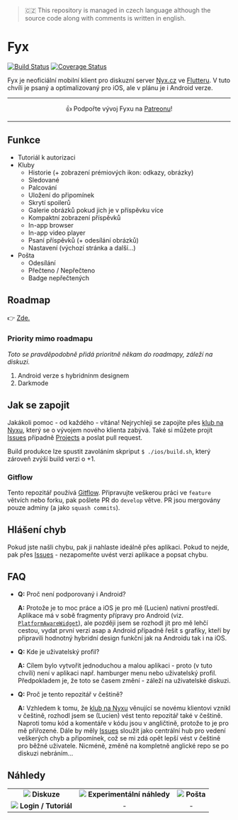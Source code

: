 > 🇨🇿 This repository is managed in czech language although the source code along with comments is written in english.

# Fyx

[![Build Status](https://travis-ci.com/lucien144/fyx.svg?branch=develop)](https://travis-ci.com/lucien144/fyx) [![Coverage Status](https://coveralls.io/repos/github/lucien144/fyx/badge.svg?branch=develop)](https://coveralls.io/github/lucien144/fyx?branch=develop)

Fyx je neoficiální mobilní klient pro diskuzní server [Nyx.cz](https://nyx.cz) ve [Flutteru](https://flutter.dev/). V tuto chvíli je psaný a optimalizovaný pro iOS, ale v plánu je i Android verze.

---
<p align="center">
👍 Podpořte vývoj Fyxu na <a href="http://patreon.com/fyxapp" target="_blank">Patreonu</a>!
</p>

---

## Funkce
- Tutoriál k autorizaci
- Kluby
  - Historie (+ zobrazení prémiových ikon: odkazy, obrázky)
  - Sledované
  - Palcování
  - Uložení do připomínek
  - Skrytí spoilerů
  - Galerie obrázků pokud jich je v příspěvku více
  - Kompaktní zobrazení příspěvků
  - In-app browser
  - In-app video player
  - Psaní příspěvků (+ odesílání obrázků)
  - Nastavení (výchozí stránka a další...)
- Pošta
  - Odesílání
  - Přečteno / Nepřečteno
  - Badge nepřečtených

## Roadmap

👉 [Zde.](https://github.com/lucien144/fyx/projects/2)

### Priority mimo roadmapu

*Toto se pravděpodobně přidá prioritně někam do roadmapy, záleží na diskuzi.*

1. Android verze s hybridnínm designem
1. Darkmode

## Jak se zapojit
Jakákoli pomoc - od každého - vítána! Nejrychleji se zapojíte přes [klub na Nyxu](https://www.nyx.cz/index.php?l=topic;id=24237;n=23dd), který se o vývojem nového klienta zabývá.
Také si můžete projít [Issues](https://github.com/lucien144/fyx/issues) případně [Projects](https://github.com/lucien144/fyx/projects) a poslat pull request.

Build produkce lze spustit zavoláním skpriput `$ ./ios/build.sh`, který zároveň zvýší build verzi o +1.

### Gitflow
Tento repozitář používá [Gitflow](https://www.atlassian.com/git/tutorials/comparing-workflows/gitflow-workflow). Připravujte veškerou práci ve `feature` větvích nebo forku, pak pošlete PR do `develop` větve. PR jsou mergovány pouze adminy (a jako `squash commits`).

## Hlášení chyb
Pokud jste našli chybu, pak ji nahlaste ideálně přes aplikaci. Pokud to nejde, pak přes [Issues](https://github.com/lucien144/fyx/issues) - nezapomeňte uvést verzi aplikace a popsat chybu.

## FAQ

- **Q:** Proč není podporovaný i Android?

  **A:** Protože je to moc práce a iOS je pro mě (Lucien) nativní prostředí. Aplikace má v sobě fragmenty přípravy pro Android (viz. [`PlatformAwareWidget`](https://github.com/lucien144/fyx/blob/develop/lib/PlatformAwareWidget.dart)), ale později jsem se rozhodl jít pro mě lehčí cestou, vydat první verzi asap a Android případně řešit s grafiky, kteří by připravili hodnotný hybridní design funkční jak na Androidu tak i na iOS.

- **Q:** Kde je uživatelský profil?

  **A:** Cílem bylo vytvořit jednoduchou a malou aplikaci - proto (v tuto chvíli) není v aplikaci např. hamburger menu nebo uživatelský profil. Předpokladem je, že toto se časem změní - záleží na uživatelské diskuzi.

- **Q:** Proč je tento repozitář v češtině?

  **A:** Vzhledem k tomu, že [klub na Nyxu](https://www.nyx.cz/index.php?l=topic;id=24237;n=23dd) věnující se novému klientovi vznikl v češtině, rozhodl jsem se (Lucien) vést tento repozitář také v češtině. Naproti tomu kód a komentáře v kódu jsou v angličtině, protože to je pro mě přiřozené. Dále by měly [Issues](https://github.com/lucien144/fyx/issues) sloužit jako centrální hub pro vedení veškerých chyb a připomínek, což se mi zdá opět lepší vést v češtině pro běžné uživatele. Nicméně, změně na kompletně anglické repo se po diskuzi nebráním...

## Náhledy

| | | |
|:-------------------------:|:-------------------------:|:-------------------------:|
| ![](sources/screenshots/discussion.gif) **Diskuze** | ![](sources/screenshots/reddit-like.gif) **Experimentální náhledy** | ![](sources/screenshots/mail.gif) **Pošta** |
| ![](sources/screenshots/tutorial.gif)  **Login / Tutoriál** | - | - |
